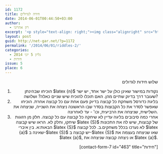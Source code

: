```yaml
---
id: 1172
title: חידה לגדולים
date: 2014-06-01T00:44:50+03:00
author:
  - רון אהרוני
excerpt: '<p style="text-align: right;"><img class="alignright" src="http://net-gar.net/wp-content/uploads/2014/01/qustion2.png" alt="qustion2" width="100" height="90" />חידה מעניינת לילדים גדולים.</p>'
layout: post
guid: http://net-gar.net/?p=1172
permalink: '/2014/06/01/riddles-2/'
categories:
  - גליון 5 יוני 2014
  - חידות
issue: 5
place: 6
---
```

<p style="text-align: right;">
  שלוש חידות לגדולים
</p>

<ol style="text-align: right;">
  <li>
    הוכיחו שבהינתן $latex {n}$ נקודות במישור שאינן כולן על ישר אחד, יש ישר שעובר דרך בדיוק שתיים מהן. האם תוכלו להוכיח שיש שניים כאלה? ושלושה?
  </li>
  <li>
    בליגת כדורסל משחקת כל קבוצה בדיוק פעם אחת עם כל קבוצה אחרת. הוכיחו שאפשר לסדר את כל הקבוצות בסדר שבו הראשונה ניצחה את השנייה, שניצחה את השלישית, שניצחה את הרביעית, וכו' - עד לאחרונה.
  </li>
  <li>
    אחרי כמה סיבובים בליגה עדיין לא שיחקה כל קבוצה עם כל קבוצה. חלק מן הזוגות שיחקו, וחלק לא. הראו שיש קבוצה $latex {S}$ של קבוצות, שיש לה את התכונות הבאות:א. בין איברי $latex {S}$ לא נערכו בכלל משחקים.ב. לכל קבוצה $latex {a}$ שאינה ב-$latex {S}$ יש קבוצה ב-$latex {S}$ שאו שניצחה בעצמה את $latex {a}$, או ניצחה קבוצה שניצחה את $latex {a}$.
  </li>
</ol>

<p style="text-align: right;">
  [contact-form-7 id="463" title="חידות"]
</p>